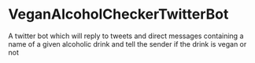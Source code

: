 # VeganAlcoholCheckerTwitterBot
A twitter bot which will reply to tweets and direct messages containing a name of a given alcoholic drink and tell the sender if the drink is vegan or not
